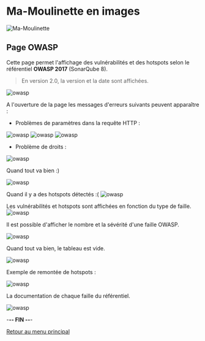 # Ma-Moulinette en images

![Ma-Moulinette](/assets/images/home/home-000.jpg)

## Page OWASP

Cette page permet l'affichage des vulnérabilités et des hotspots selon le référentiel **OWASP 2017** (SonarQube 8).

> En version 2.0, la version et la date sont affichées.

 ![owasp](/assets/images/owasp/owasp-009.jpg)

A l'ouverture de la page les messages d'erreurs suivants peuvent apparaître :

* Problèmes de paramètres dans la requête HTTP :

![owasp](/assets/images/owasp/owasp-007.jpg)
![owasp](/assets/images/owasp/owasp-007b.jpg)
![owasp](/assets/images/owasp/owasp-007a.jpg)

* Problème de droits :

![owasp](/assets/images/owasp/owasp-008.jpg)

Quand tout va bien :)

![owasp](/assets/images/owasp/owasp-001.jpg)

Quand il y a des hotspots détectés :(
![owasp](/assets/images/owasp/owasp-001a.jpg)

Les vulnérabilités et hotspots sont affichées en fonction du type de faille.
![owasp](/assets/images/owasp/owasp-002.jpg)

Il est possible d'afficher le nombre et la sévérité d'une faille OWASP.

![owasp](/assets/images/owasp/owasp-003.jpg)

Quand tout va bien, le tableau est vide.

![owasp](/assets/images/owasp/owasp-004.jpg)

Exemple de remontée de hotspots :

![owasp](/assets/images/owasp/owasp-005.jpg)

La documentation de chaque faille du référentiel.

![owasp](/assets/images/owasp/owasp-006.jpg)

-**-- FIN --**-

[Retour au menu principal](/index.html)
